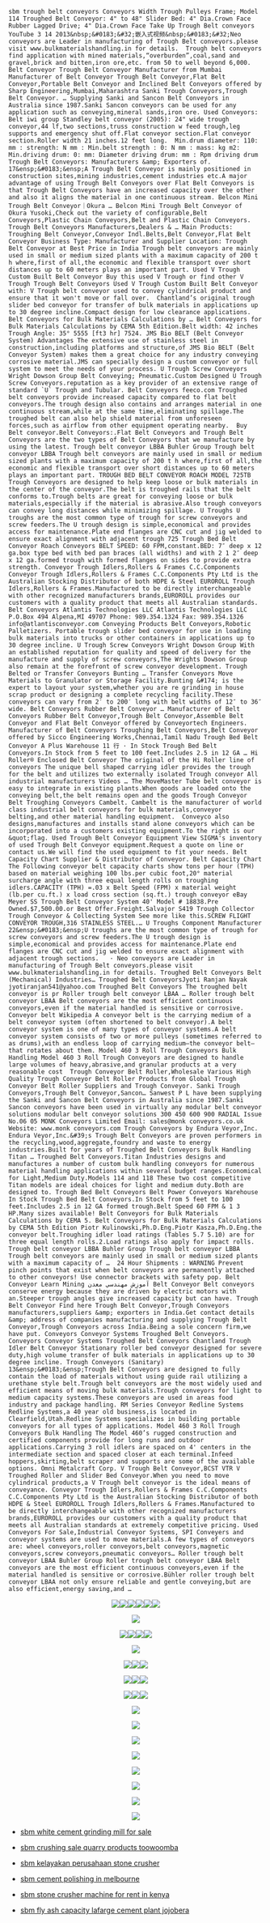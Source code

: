 ```
sbm trough belt conveyors Conveyors Width Trough Pulleys Frame; Model 114 Troughed Belt Conveyor: 4" to 48" Slider Bed: 4" Dia.Crown Face Rubber Lagged Drive; 4" Dia.Crown Face Take Up Trough Belt conveyors YouTube 3 14 2013&nbsp;&#0183;&#32;嵌入式视频&nbsp;&#0183;&#32;Neo conveyors are Leader in manufacturing of Trough Belt conveyors.please visit www.bulkmaterialshandling.in for details.  Trough belt conveyors find application with mined materials,“overburden”,coal,sand and gravel,brick and bitten,iron ore,etc. from 50 to well beyond 6,000. Belt Conveyor Trough Belt Conveyor Manufacturer from Mumbai Manufacturer of Belt Conveyor Trough Belt Conveyor,Flat Belt Conveyor,Portable Belt Conveyor and Inclined Belt Conveyors offered by Sharp Engineering,Mumbai,Maharashtra Sanki Trough Conveyors,Trough Belt Conveyor. … Supplying Sanki and Sancon Belt Conveyors in Australia since 1987.Sanki Sancon conveyors can be used for any application such as conveying,mineral sands,iron ore. Used Conveyors: Belt iwi group Standley belt conveyor (2005): 24" wide trough conveyor,44 lf,two sections,truss construction w feed trough,leg supports and emergency shut off.Flat conveyor section.Flat conveyor section.Roller width 21 inches.12 feet long.  Min.drum diameter: 110: mm : strength: N mm : Min.belt strength : 0: N mm : mass: kg m2: Min.driving drum: 0: mm: Diameter driving drum: mm : Rpm driving drum Trough Belt Conveyors: Manufacturers &amp; Exporters of. 17&ensp;&#0183;&ensp;A Trough Belt Conveyor is mainly positioned in construction sites,mining industries,cement industries etc.A major advantage of using Trough Belt Conveyors over Flat Belt Conveyors is that Trough Belt Conveyors have an increased capacity over the other and also it aligns the material in one continuous stream. Belcon Mini Trough Belt Conveyor｜Okura … Belcon Mini Trough Belt Conveyor of Okura Yusoki,Check out the variety of configurable,Belt Conveyors,Plastic Chain Conveyors,Belt and Plastic Chain Conveyors. Trough Belt Conveyors Manufacturers,Dealers & … Main Products: Troughing Belt Conveyor,Conveyor Indl.Belts,Belt Conveyor,Flat Belt Conveyor Business Type: Manufacturer and Supplier Location: Trough Belt Conveyor at Best Price in India Trough belt conveyors are mainly used in small or medium sized plants with a maximum capacity of 200 t h where,first of all,the economic and flexible transport over short distances up to 60 meters plays an important part. Used V Trough Custom Built Belt Conveyor Buy this used V Trough or find other V Trough Trough Belt Conveyors Used V Trough Custom Built Belt Conveyor with: V Trough belt conveyor used to convey cylindrical product and ensure that it won't move or fall over.  Chantland’s original trough slider bed conveyor for transfer of bulk materials in applications up to 30 degree incline.Compact design for low clearance applications. Belt Conveyors for Bulk Materials Calculations by … Belt Conveyors for Bulk Materials Calculations by CEMA 5th Edition.Belt width: 42 inches Trough Angle: 35° 5555 [ft3 hr] 7524. JMS Bio BELT (Belt Conveyor System) Advantages The extensive use of stainless steel in construction,including platforms and structure,of JMS Bio BELT (Belt Conveyor System) makes them a great choice for any industry conveying corrosive material.JMS can specially design a custom conveyor or full system to meet the needs of your process. U Trough Screw Conveyors Wright Dowson Group Belt Conveying; Pneumatic.Custom Designed U Trough Screw Conveyors.reputation as a key provider of an extensive range of standard `U` Trough and Tubular. Belt Conveyors feeco.com Troughed belt conveyors provide increased capacity compared to flat belt conveyors.The trough design also contains and arranges material in one continuous stream,while at the same time,eliminating spillage.The troughed belt can also help shield material from unforeseen forces,such as airflow from other equipment operating nearby.  Buy Belt conveyor.Belt Conveyors:.Flat Belt Conveyors and Trough Belt Conveyors are the two types of Belt Conveyors that we manufacture by using the latest. Trough belt conveyor LBBA Buhler Group Trough belt conveyor LBBA Trough belt conveyors are mainly used in small or medium sized plants with a maximum capacity of 200 t h where,first of all,the economic and flexible transport over short distances up to 60 meters plays an important part. TROUGH BED BELT CONVEYOR ROACH MODEL 725TB Trough Conveyors are designed to help keep loose or bulk materials in the center of the conveyor.The belt is troughed rails that the belt conforms to.Trough belts are great for conveying loose or bulk materials,especially if the material is abrasive.Also trough conveyors can convey long distances while minimizing spillage. U Troughs U troughs are the most common type of trough for screw conveyors and screw feeders.The U trough design is simple,economical and provides access for maintenance.Plate end flanges are CNC cut and jig welded to ensure exact alignment with adjacent trough 725 Trough Bed Belt Conveyor Roach Conveyors BELT SPEED: 60 FPM,constant.BED: 7″ deep x 12 ga.box type bed with bed pan braces (all widths) and with 2 1 2″ deep x 12 ga.formed trough with formed flanges on sides to provide extra strength. Conveyor Trough Idlers,Rollers & Frames C.C.Components Conveyor Trough Idlers,Rollers & Frames C.C.Components Pty Ltd is the Australian Stocking Distributor of both HDPE & Steel EUROROLL Trough Idlers,Rollers & Frames.Manufactured to be directly interchangeable with other recognized manufacturers brands,EUROROLL provides our customers with a quality product that meets all Australian standards. Belt Conveyors Atlantis Technologies LLC Atlantis Technologies LLC P.O.Box 494 Alpena,MI 49707 Phone: 989.354.1324 Fax: 989.354.1326 info@atlantisconveyor.com Conveying Products Belt Conveyors,Robotic Palletizers. Portable trough slider bed conveyor for use in loading bulk materials into trucks or other containers in applications up to 30 degree incline. U Trough Screw Conveyors Wright Dowson Group With an established reputation for quality and speed of delivery for the manufacture and supply of screw conveyors,The Wrights Dowson Group also remain at the forefront of screw conveyor development. Trough Belted or Transfer Conveyors Bunting … Transfer Conveyors Move Materials to Granulator or Storage Facility.Bunting &#174; is the expert to layout your system,whether you are re grinding in house scrap product or designing a complete recycling facility.These conveyors can vary from 2′ to 200′ long with belt widths of 12″ to 36″ wide. Belt Conveyors Rubber Belt Conveyor … Manufacturer of Belt Conveyors Rubber Belt Conveyor,Trough Belt Conveyor,Assemble Belt Conveyor and Flat Belt Conveyor offered by Conveyortech Engineers.  Manufacturer of Belt Conveyors Troughing Belt Conveyors,Belt Conveyor offered by Sicco Engineering Works,Chennai,Tamil Nadu Trough Bed Belt Conveyor A Plus Warehouse 11 行 · In Stock Trough Bed Belt Conveyors.In Stock from 5 feet to 100 feet.Includes 2.5 in 12 GA … Hi Roller® Enclosed Belt Conveyor The original of the Hi Roller line of conveyors The unique bell shaped carrying idler provides the trough for the belt and utilizes two externally isolated Trough conveyor All industrial manufacturers Videos … The MoveMaster Tube belt conveyor is easy to integrate in existing plants.When goods are loaded onto the conveying belt,the belt remains open and the goods Trough Conveyor Belt Troughing Conveyors Cambelt. Cambelt is the manufacturer of world class industrial belt conveyors for bulk materials,conveyor belting,and other material handling equipment.  Conveyco also designs,manufactures and installs stand alone conveyors which can be incorporated into a customers existing equipment.To the right is our &quot;flag. Used Trough Belt Conveyor Equipment View SIGMA's inventory of used Trough Belt Conveyor equipment.Request a quote on line or contact us.We will find the used equipment to fit your needs. Belt Capacity Chart Supplier & Distributor of Conveyor. Belt Capacity Chart The Following conveyor belt capacity charts show tons per hour (TPH) based on material weighing 100 lbs.per cubic foot,20° material surcharge angle with three equal length rolls on troughing idlers.CAPACITY (TPH) =.03 x Belt Speed (FPM) x material weight (lb.per cu.ft.) x load cross section (sq.ft.) trough conveyor eBay Meyer SS Trough Belt Conveyor System 40' Model # 18838.Pre Owned.$7,500.00.or Best Offer.Freight.Salvajor S419 Trough Collector Trough Conveyor & Collecting System See more like this.SCREW FLIGHT CONVEYOR TROUGH,316 STAINLESS STEEL.… U Troughs Component Manufacturer 22&ensp;&#0183;&ensp;U troughs are the most common type of trough for screw conveyors and screw feeders.The U trough design is simple,economical and provides access for maintenance.Plate end flanges are CNC cut and jig welded to ensure exact alignment with adjacent trough sections.   · Neo conveyors are Leader in manufacturing of Trough Belt conveyors.please visit www.bulkmaterialshandling.in for details. Troughed Belt Conveyors Belt (Mechanical) Industries… Troughed Belt ConveyorsJyoti Ranjan Nayak jyotiranjan541@yahoo.com Troughed Belt Conveyors The troughed belt conveyor is pr Roller trough belt conveyor LBAA … Roller trough belt conveyor LBAA Belt conveyors are the most efficient continuous conveyors,even if the material handled is sensitive or corrosive. Conveyor belt Wikipedia A conveyor belt is the carrying medium of a belt conveyor system (often shortened to belt conveyor).A belt conveyor system is one of many types of conveyor systems.A belt conveyor system consists of two or more pulleys (sometimes referred to as drums),with an endless loop of carrying medium—the conveyor belt—that rotates about them. Model 460 3 Roll Trough Conveyors Bulk Handling Model 460 3 Roll Trough Conveyors are designed to handle large volumes of heavy,abrasive,and granular products at a very reasonable cost  Trough Conveyor Belt Roller,Wholesale Various High Quality Trough Conveyor Belt Roller Products from Global Trough Conveyor Belt Roller Suppliers and Trough Conveyor. Sanki Trough Conveyors,Trough Belt Conveyor,Sancon… Sanwest P L have been supplying the Sanki and Sancon Belt Conveyors in Australia since 1987.Sanki Sancon conveyors have been used in virtually any modular belt conveyor solutions modular belt conveyor solutions 300 450 600 900 RADIAL Issue No.06 05 MONK Conveyors Limited Email: sales@monk conveyors.co.uk Website: www.monk conveyors.com Trough Conveyors by Endura Veyor,Inc. Endura Veyor,Inc.&#39;s Trough Belt Conveyors are proven performers in the recycling,wood,aggregate,foundry and waste to energy industries.Built for years of Troughed Belt Conveyors Bulk Handling Titan … Troughed Belt Conveyors.Titan Industries designs and manufactures a number of custom bulk handling conveyors for numerous material handling applications within several budget ranges.Economical for Light,Medium Duty.Models 114 and 118 These two cost competitive Titan models are ideal choices for light and medium duty.Both are designed to. Trough Bed Belt Conveyors Belt Power Conveyors Warehouse In Stock Trough Bed Belt Conveyors.In Stock from 5 feet to 100 feet.Includes 2.5 in 12 GA formed trough.Belt Speed 60 FPM & 1 3 HP.Many sizes available! Belt Conveyors for Bulk Materials Calculations by CEMA 5. Belt Conveyors for Bulk Materials Calculations by CEMA 5th Edition Piotr Kulinowski,Ph.D.Eng.Piotr Kasza,Ph.D.Eng.the conveyor belt.Troughing idler load ratings (Tables 5.7 5.10) are for three equal length rolls.2.Load ratings also apply for impact rolls. Trough belt conveyor LBBA Buhler Group Trough belt conveyor LBBA Trough belt conveyors are mainly used in small or medium sized plants with a maximum capacity of …  24 Hour Shipments : WARNING Prevent pinch points that exist when belt conveyors are permanently attached to other conveyors! Use connector brackets with safety pop. Belt Conveyor Learn Mining آموزش مهندسي معدن Belt Conveyor Belt conveyors conserve energy because they are driven by electric motors with an.Steeper trough angles give increased capacity but can have. Trough Belt Conveyor Find here Trough Belt Conveyor,Trough Conveyors manufacturers,suppliers &amp; exporters in India.Get contact details &amp; address of companies manufacturing and supplying Trough Belt Conveyor,Trough Conveyors across India.Being a sole concern firm,we have put. Conveyors Conveyor Systems Troughed Belt Conveyors. Conveyors Conveyor Systems Troughed Belt Conveyors Chantland Trough Idler Belt Conveyor Stationary roller bed conveyor designed for severe duty,high volume transfer of bulk materials in applications up to 30 degree incline. Trough Conveyors (Sanitary) 13&ensp;&#0183;&ensp;Trough Belt Conveyors are designed to fully contain the load of materials without using guide rail utilizing a urethane style belt.Trough belt conveyors are the most widely used and efficient means of moving bulk materials.Trough conveyors for light to medium capacity systems.These conveyors are used in areas food industry and package handling. RM Series Conveyor Redline Systems Redline Systems,a 40 year old business,is located in Clearfield,Utah.Redline Systems specializes in building portable conveyors for all types of applications. Model 460 3 Roll Trough Conveyors Bulk Handling The Model 460’s rugged construction and certified components provide for long runs and outdoor applications.Carrying 3 roll idlers are spaced on 4' centers in the intermediate section and spaced closer at each terminal.Infeed hoppers,skirting,belt scraper and supports are some of the available options. Omni Metalcraft Corp. V Trough Belt Conveyor,BCST VTR V Troughed Roller and Slider Bed Conveyor.When you need to move cylindrical products,a V Trough belt conveyor is the ideal means of conveyance. Conveyor Trough Idlers,Rollers & Frames C.C.Components C.C.Components Pty Ltd is the Australian Stocking Distributor of both HDPE & Steel EUROROLL Trough Idlers,Rollers & Frames.Manufactured to be directly interchangeable with other recognized manufacturers brands,EUROROLL provides our customers with a quality product that meets all Australian standards at extremely competitive pricing. Used Conveyors For Sale,Industrial Conveyor Systems, SPI Conveyers and conveyor systems are used to move materials.A few types of conveyors are: wheel conveyors,roller conveyors,belt conveyors,magnetic conveyors,screw conveyors,pneumatic conveyors… Roller trough belt conveyor LBAA Buhler Group Roller trough belt conveyor LBAA Belt conveyors are the most efficient continuous conveyors,even if the material handled is sensitive or corrosive.Bühler roller trough belt conveyor LBAA not only ensure reliable and gentle conveying,but are also efficient,energy saving,and … 
```

<div align="center">
  
<a rel="nofollow" href="https://m.shibang-china.com?f=github&k=sbm+trough+belt+conveyors"><img src="https://static.shibang-china.com/en/l.png"></a><img src="https://static.shibang-china.com/en/hw.png"><a rel="nofollow" href="https://m.shibang-china.com/product/?f=github&k=sbm+trough+belt+conveyors"><img src="https://static.shibang-china.com/en/p.png"></a><a rel="nofollow" href="https://m.shibang-china.com/cases/?f=github&k=sbm+trough+belt+conveyors"><img src="https://static.shibang-china.com/en/c.png"></a><a rel="nofollow" href="https://m.shibang-china.com/news/?f=github&k=sbm+trough+belt+conveyors"><img src="https://static.shibang-china.com/en/n.png"></a><a rel="nofollow" href="https://m.shibang-china.com?f=github&k=sbm+trough+belt+conveyors"><img src="https://static.shibang-china.com/en/m.png"></a>

<a rel="nofollow" href="https://m.shibang-china.com/product/?f=github&k=sbm+trough+belt+conveyors"><img src="https://static.shibang-china.com/en/b.jpg"></a>
  
<a rel="nofollow" href="https://m.shibang-china.com/solution-aggregate.html?f=github&k=sbm+trough+belt+conveyors"><img src="https://static.shibang-china.com/en/a.jpg"></a><a rel="nofollow" href="https://m.shibang-china.com/solution-mine.html?f=github&k=sbm+trough+belt+conveyors"><img src="https://static.shibang-china.com/en/m.jpg"></a><a rel="nofollow" href="https://m.shibang-china.com/solution-mill.html?f=github&k=sbm+trough+belt+conveyors"><img src="https://static.shibang-china.com/en/g.jpg"></a><a rel="nofollow" href="https://m.shibang-china.com/solution-epc.html?f=github&k=sbm+trough+belt+conveyors"><img src="https://static.shibang-china.com/en/e.jpg"></a>

<a rel="nofollow" href="https://m.shibang-china.com/product/?f=github&k=sbm+trough+belt+conveyors"><img src="https://static.shibang-china.com/en/a-p.png"></a>

<a rel="nofollow" href="https://m.shibang-china.com/product/crusher/c6x.html?f=github&k=sbm+trough+belt+conveyors"><img src="https://static.shibang-china.com/en/j.jpg"></a><a rel="nofollow" href="https://m.shibang-china.com/product/crusher/ci5x.html?f=github&k=sbm+trough+belt+conveyors"><img src="https://static.shibang-china.com/en/i.jpg"></a><a rel="nofollow" href="https://m.shibang-china.com/product/crusher/hst.html?f=github&k=sbm+trough+belt+conveyors"><img src="https://static.shibang-china.com/en/c.jpg"></a>

<a rel="nofollow" href="https://m.shibang-china.com/product/mill/mtw.html?f=github&k=sbm+trough+belt+conveyors"><img src="https://static.shibang-china.com/en/mtw.jpg"></a><a rel="nofollow" href="https://m.shibang-china.com/product/mill/scm.html?f=github&k=sbm+trough+belt+conveyors"><img src="https://static.shibang-china.com/en/scm.jpg"></a><a rel="nofollow" href="https://m.shibang-china.com/product/mill/lm.html?f=github&k=sbm+trough+belt+conveyors"><img src="https://static.shibang-china.com/en/lm.jpg"></a>

<a rel="nofollow" href="https://m.shibang-china.com/product/sand/vsi6x.html?f=github&k=sbm+trough+belt+conveyors"><img src="https://static.shibang-china.com/en/6x.jpg"></a><a rel="nofollow" href="https://m.shibang-china.com/product/sand/vu.html?f=github&k=sbm+trough+belt+conveyors"><img src="https://static.shibang-china.com/en/vu.jpg"></a><a rel="nofollow" href="https://m.shibang-china.com/product/mobile/klun.html?f=github&k=sbm+trough+belt+conveyors"><img src="https://static.shibang-china.com/en/k.jpg"></a>

<a rel="nofollow" href="https://m.shibang-china.com/cases/?f=github&k=sbm+trough+belt+conveyors"><img src="https://static.shibang-china.com/en/case.png"></a>

<a rel="nofollow" href="https://m.shibang-china.com/cases/aggregate/202.html?f=github&k=sbm+trough+belt+conveyors"><img src="https://static.shibang-china.com/en/c-1.jpg"></a>

<a rel="nofollow" href="https://m.shibang-china.com/cases/aggregate/203.html?f=github&k=sbm+trough+belt+conveyors"><img src="https://static.shibang-china.com/en/c-2.jpg"></a>

<a rel="nofollow" href="https://m.shibang-china.com/cases/mill/123.html?f=github&k=sbm+trough+belt+conveyors"><img src="https://static.shibang-china.com/en/c-3.jpg"></a>

<a rel="nofollow" href="https://m.shibang-china.com/contact_us.html?f=github&k=sbm+trough+belt+conveyors"><img src="https://static.shibang-china.com/en/contact.png"></a>

<a rel="nofollow" href="https://swt.shibang-china.com/?f=github&k=sbm+trough+belt+conveyors"><img src="https://static.shibang-china.com/en/chat.png"></a>

<a rel="nofollow" href="https://whatsapp.shibangsoft.com/WhatsApp.php?f=github&k=sbm+trough+belt+conveyors"><img src="https://static.shibang-china.com/en/whatsapp.png"></a>

<a rel="nofollow" href="https://m.shibang-china.com/?f=github&k=sbm+trough+belt+conveyors"><img src="https://static.shibang-china.com/en/website.png"></a>

</div>


* [sbm white cement grinding mill for sale](sbm%20white%20cement%20grinding%20mill%20for%20sale.md)

* [sbm crushing sale quarry products toowoomba](sbm%20crushing%20sale%20quarry%20products%20toowoomba.md)

* [sbm kelayakan perusahaan stone crusher](sbm%20kelayakan%20perusahaan%20stone%20crusher.md)

* [sbm cement polishing in melbourne](sbm%20cement%20polishing%20in%20melbourne.md)

* [sbm stone crusher machine for rent in kenya](sbm%20stone%20crusher%20machine%20for%20rent%20in%20kenya.md)

* [sbm fly ash capacity lafarge cement plant jojobera](sbm%20fly%20ash%20capacity%20lafarge%20cement%20plant%20jojobera.md)